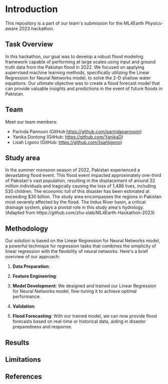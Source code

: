 # Introduction
This repository is a part of our team's submission for the ML4Earth Physics-aware 2023 hackathon.

## Task Overview

In this hackathon, our goal was to develop a robust flood modeling framework capable of performing at large scales using input and ground truth data from the Pakistan flood in 2022. We focused on applying supervised machine learning methods, specifically utilizing the Linear Regression for Neural Networks model, to solve the 2-D shallow water equations. Our ultimate objective was to create a flood forecast model that can provide valuable insights and predictions in the event of future floods in Pakistan.

## Team

Meet our team members:

- Parinda Pannoon (GitHub:https://github.com/parindapannoon)
- Yanika Dontong (GitHub: https://github.com/YanikaD)
- Lisah Ligono (GitHub: https://github.com/lisahligono)

<h2>Study area</h2>
In the summer monsoon season of 2022, Pakistan experienced a devastating flood event. This flood event impacted approximately one-third of Pakistan's vast population, resulting in the displacement of around 32 million individuals and tragically causing the loss of 1,486 lives, including 530 children. The economic toll of this disaster has been estimated at exceeding $30 billion. The study area encompasses the regions in Pakistan most severely affected by the flood. The Indus River basin, a critical drainage system, plays a pivotal role in this study area's hydrology. (Adapted from https://github.com/zhu-xlab/ML4Earth-Hackathon-2023)

<h2>Methodology</h2>

Our solution is based on the Linear Regression for Neural Networks model, a powerful technique for regression tasks that combines the simplicity of linear regression with the flexibility of neural networks. Here's a brief overview of our approach:

1. **Data Preparation**: 

2. **Feature Engineering**: 

3. **Model Development**: We designed and trained our Linear Regression for Neural Networks model, fine-tuning it to achieve optimal performance.

4. **Validation**: 

5. **Flood Forecasting**: With our trained model, we can now provide flood forecasts based on real-time or historical data, aiding in disaster preparedness and response.


<h2>Results</h2>

<h2>Limitations</h2>

<h2>References</h2>
